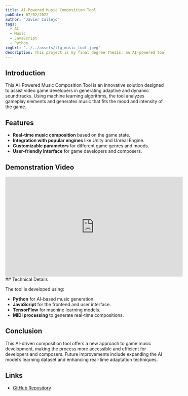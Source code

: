 ```yaml
---
title: AI-Powered Music Composition Tool
pubDate: 07/02/2022
author: "Javier Callejo"
tags:
  - AI
  - Music
  - JavaScript
  - Python
imgUrl: '../../assets/tfg_music_tool.jpeg'
description: This project is my final degree thesis: an AI-powered tool for automatic music composition designed for video games. The tool allows dynamic and adaptive music generation to enhance gameplay experiences.
---
```


## Introduction

This AI-Powered Music Composition Tool is an innovative solution designed to assist video game developers in generating adaptive and dynamic soundtracks. Using machine learning algorithms, the tool analyzes gameplay elements and generates music that fits the mood and intensity of the game.

## Features

- **Real-time music composition** based on the game state.
- **Integration with popular engines** like Unity and Unreal Engine.
- **Customizable parameters** for different game genres and moods.
- **User-friendly interface** for game developers and composers.

## Demonstration Video

<iframe width="560" height="315" src="https://www.youtube.com/embed/7NNvXebn5eg?si=dC7-ux9GE0pKV5MG" title="YouTube video player" frameborder="0" allow="accelerometer; autoplay; clipboard-write; encrypted-media; gyroscope; picture-in-picture; web-share" referrerpolicy="strict-origin-when-cross-origin" allowfullscreen></iframe>
## Technical Details

The tool is developed using:

- **Python** for AI-based music generation.
- **JavaScript** for the frontend and user interface.
- **TensorFlow** for machine learning models.
- **MIDI processing** to generate real-time compositions.

## Conclusion

This AI-driven composition tool offers a new approach to game music development, making the process more accessible and efficient for developers and composers. Future improvements include expanding the AI model’s learning dataset and enhancing real-time adaptation techniques.

## Links

- [GitHub Repository](https://github.com/miggon23/TFG_AsistenteComposicionConIA)
